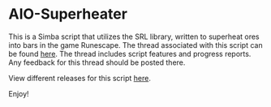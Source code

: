 AIO-Superheater
===============

This is a Simba script that utilizes the SRL library, written to superheat ores into bars in the game Runescape. The thread associated with this script can be found [here][1].  The thread includes script features and progress reports. Any feedback for this thread should be posted there. 

View different releases for this script [here][2].

Enjoy!

[1]:https://villavu.com/forum/showthread.php?t=72633
[2]:https://github.com/Coh3n/AIO-Superheater/releases
